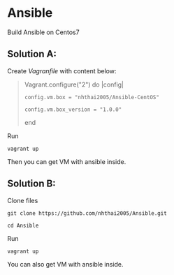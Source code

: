 # Ansible
Build Ansible on Centos7

## Solution A: 
Create *Vagranfile* with content below:
> Vagrant.configure("2") do |config|
>
>     config.vm.box = "nhthai2005/Ansible-CentOS"
>  
>     config.vm.box_version = "1.0.0"
>  
> end

Run 

`vagrant up`

Then you can get VM with ansible inside.

## Solution B:
Clone files

`git clone https://github.com/nhthai2005/Ansible.git`

`cd Ansible`

Run 

`vagrant up`

You can also get VM with ansible inside.

